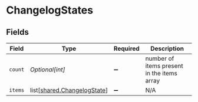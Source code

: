 # ChangelogStates


## Fields

| Field                                                                    | Type                                                                     | Required                                                                 | Description                                                              |
| ------------------------------------------------------------------------ | ------------------------------------------------------------------------ | ------------------------------------------------------------------------ | ------------------------------------------------------------------------ |
| `count`                                                                  | *Optional[int]*                                                          | :heavy_minus_sign:                                                       | number of items present in the items array                               |
| `items`                                                                  | list[[shared.ChangelogState](undefined/models/shared/changelogstate.md)] | :heavy_minus_sign:                                                       | N/A                                                                      |